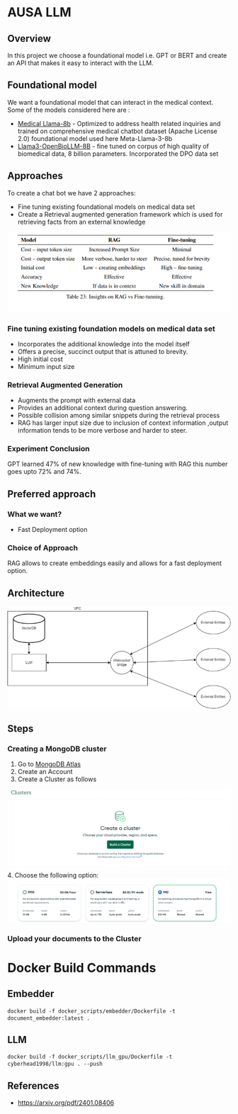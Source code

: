 # AUSA LLM

## Overview

In this project we choose a foundational model i.e. GPT or BERT and create an API that makes it easy to interact with the LLM.

## Foundational model

We want a foundational model that can interact in the medical context. Some of the models considered here are :

- [Medical Llama-8b](https://huggingface.co/ruslanmv/Medical-Llama3-8B) - Optimized to address health related inquiries and trained on comprehensive medical chatbot dataset (Apache License 2.0) foundational model used here Meta-Llama-3-8b
- [Llama3-OpenBioLLM-8B](https://huggingface.co/aaditya/Llama3-OpenBioLLM-8B) - fine tuned on corpus of high quality of biomedical data, 8 billion parameters. Incorporated the DPO data set

## Approaches

To create a chat bot we have 2 approaches:

- Fine tuning existing foundational models on medical data set
- Create a Retrieval augmented generation framework which is used for retrieving facts from an external knowledge

![Comparisons](./img/Screenshot%202024-05-31%20122720.png)

### Fine tuning existing foundation models on medical data set

- Incorporates the additional knowledge into the model itself
- Offers a precise, succinct output that is attuned to brevity.
- High initial cost
- Minimum input size

### Retrieval Augmented Generation

- Augments the prompt with external data
- Provides an additional context during question answering.
- Possible collision among similar snippets during the retrieval process
- RAG has larger input size due to inclusion of context information ,output information tends to be more verbose and harder to steer.

### Experiment Conclusion

GPT learned 47% of new knowledge with fine-tuning with RAG this number goes upto 72% and 74%.

## Preferred approach
### What we want?
- Fast Deployment option

### Choice of Approach

RAG allows to create embeddings easily and allows for a fast deployment option.

## Architecture

![Architecture](./img/AI_copilot_service.drawio.png)

## Steps
### Creating a MongoDB cluster
1. Go to [MongoDB Atlas](https://www.mongodb.com/cloud/atlas/register)
2. Create an Account
3. Create a Cluster as follows

![Cluster](./img/img.png)
4. Choose the following option:
![Choice](./img/img_1.png)

### Upload your documents to the Cluster

# Docker Build Commands
## Embedder
```
docker build -f docker_scripts/embedder/Dockerfile -t document_embedder:latest .
```
## LLM
```
docker build -f docker_scripts/llm_gpu/Dockerfile -t cyberhead1998/llm:gpu . --push
```
## References

- https://arxiv.org/pdf/2401.08406

